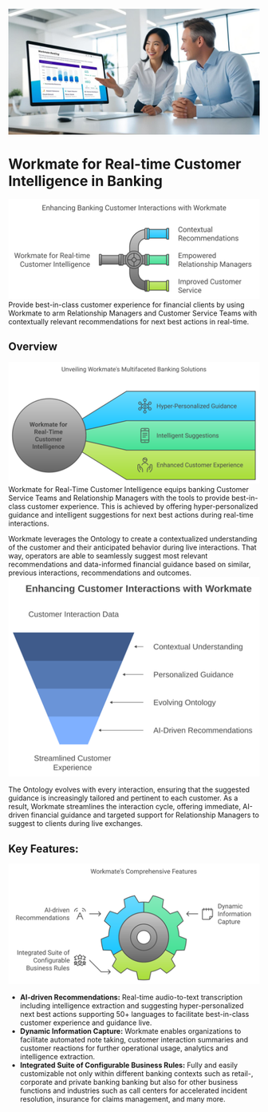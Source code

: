 ![image o](../blog-image/blog-11/blog-11-hero-1.png)
# Workmate for Real-time Customer Intelligence in Banking

![image hero](../blog-image/blog-11/blog-11-hero.svg)
Provide best-in-class customer experience for financial clients by using Workmate to arm Relationship Managers and Customer Service Teams with contextually relevant recommendations for next best actions in real-time.
## Overview
![image 1](../blog-image/blog-11/blog-11-overview.svg)
Workmate for Real-Time Customer Intelligence equips banking Customer Service Teams and Relationship Managers with the tools to provide best-in-class customer experience. This is achieved by offering hyper-personalized guidance and intelligent suggestions for next best actions during real-time interactions.

Workmate leverages the Ontology to create a contextualized understanding of the customer and their anticipated behavior during live interactions. That way, operators are able to seamlessly suggest most relevant recommendations and data-informed financial guidance based on similar, previous interactions, recommendations and outcomes.
![image 2](../blog-image/blog-11/blog-11-overview-1.svg)

The Ontology evolves with every interaction, ensuring that the suggested guidance is increasingly tailored and pertinent to each customer. As a result, Workmate streamlines the interaction cycle, offering immediate, AI-driven financial guidance and targeted support for Relationship Managers to suggest to clients during live exchanges.

## Key Features:
![image 3](../blog-image/blog-11/blog-11-feature.svg)
- **AI-driven Recommendations:** Real-time audio-to-text transcription including intelligence extraction and suggesting hyper-personalized next best actions supporting 50+ languages to facilitate best-in-class customer experience and guidance live.
- **Dynamic Information Capture:** Workmate enables organizations to facilitate automated note taking, customer interaction summaries and customer reactions for further operational usage, analytics and intelligence extraction.
- **Integrated Suite of Configurable Business Rules:** Fully and easily customizable not only within different banking contexts such as retail-, corporate and private banking banking but also for other business functions and industries such as call centers for accelerated incident resolution, insurance for claims management, and many more.

